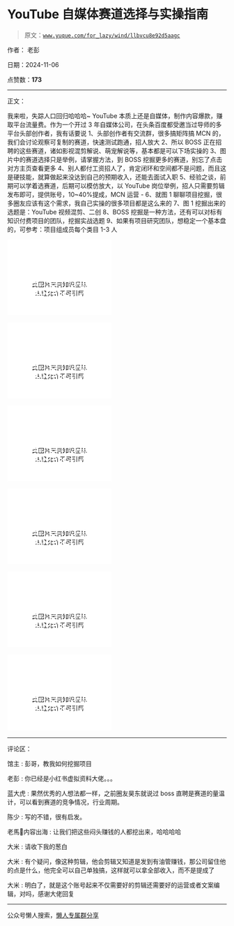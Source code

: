 # YouTube 自媒体赛道选择与实操指南

> 原文：[`www.yuque.com/for_lazy/wind/llbvcu8e92d5aagc`](https://www.yuque.com/for_lazy/wind/llbvcu8e92d5aagc)

作者： 老彭

日期：2024-11-06

点赞数：**173**

* * *

正文：

我来啦，失踪人口回归哈哈哈~
YouTube 本质上还是自媒体，制作内容爆款，赚取平台流量费。作为一个开过 3 年自媒体公司，在头条百度都受邀当过导师的多平台头部创作者，我有话要说
1、头部创作者有交流群，很多搞矩阵搞 MCN 的，我们会讨论观察可复制的赛道，快速测试跑通，招人放大
2、所以 BOSS 正在招聘的这些赛道，诸如影视混剪解说、萌宠解说等，基本都是可以下场实操的
3、图片中的赛道选择只是举例，请掌握方法，到 BOSS 挖掘更多的赛道，别忘了点击对方主页查看更多
4、别人都付工资招人了，肯定闭环和空间都不是问题，而且这是硬技能，就算做起来没达到自己的预期收入，还能去面试入职
5、经验之谈，前期可以学着选赛道，后期可以模仿放大，以 YouTube 岗位举例，招人只需要剪辑发布即可，提供账号，10~40%提成，MCN 运营 - 6、就图 1 聊聊项目挖掘，很多圈友应该有这个需求，我自己实操的很多项目都是这么来的 7、图 1 挖掘出来的选题是：YouTube 视频混剪、二创
8、BOSS 挖掘是一种方法，还有可以对标有知识付费项目的团队，挖掘实战选题 9、如果有项目研究团队，想稳定一个基本盘的，可参考：项目组成员每个类目 1-3 人

![](img/28c2ca753e6bd8caff2c02d5ba0af10a.png "None")

![](img/71cd6d543b6ce22077b1009253450e5f.png "None")

![](img/b310cbcb3ade2d20756e49d38d378a02.png "None")

![](img/34671d7e6d524a0e75a41e4b6290e035.png "None")

![](img/46708658563332ae3c1ffbb9fb621e65.png "None")

![](img/76b1238c365201d23655aa73e4f68cfd.png "None")

* * *

评论区：

馆主 : 彭哥，教我如何挖掘项目

老彭 : 你已经是小红书虚拟资料大佬。。。

蓝大虎 : 果然优秀的人想法都一样，之前圈友昊东就说过 boss 直聘是赛道的量温计，可以看到赛道的竞争情况，行业周期。

陈少 : 写的不错，很有启发。

老馬🐎内容出海 : 让我们把这些闷头赚钱的人都挖出来，哈哈哈哈

大米 : 请收下我的葱白

大米 : 有个疑问，像这种剪辑，他会剪辑又知道是发到有油管赚钱，那公司留住他的点是什么，他完全可以自己单独搞，这样就可以拿全部收入，而不是提成了

大米 : 明白了，就是这个账号起来不仅需要好的剪辑还需要好的运营或者文案编辑，对吗，感谢大佬回复

* * *

公众号懒人搜索，[懒人专属群分享](https://lazybook.fun/#/blog/group)